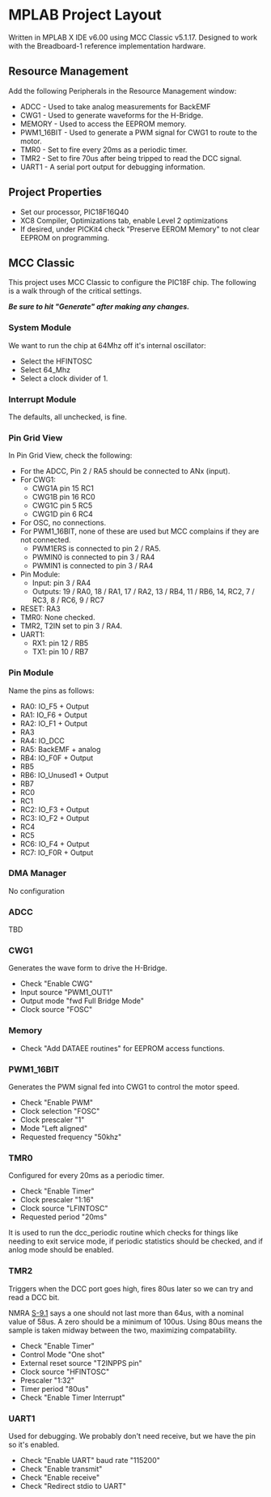 # MPLAB Project Layout

Written in MPLAB X IDE v6.00 using MCC Classic v5.1.17.  Designed to work
with the Breadboard-1 reference implementation hardware.

## Resource Management

Add the following Peripherals in the Resource Management window:

- ADCC - Used to take analog measurements for BackEMF
- CWG1 - Used to generate waveforms for the H-Bridge.
- MEMORY - Used to access the EEPROM memory.
- PWM1_16BIT - Used to generate a PWM signal for CWG1 to route to the motor.
- TMR0 - Set to fire every 20ms as a periodic timer.
- TMR2 - Set to fire 70us after being tripped to read the DCC signal.
- UART1 - A serial port output for debugging information.

## Project Properties

- Set our processor, PIC18F16Q40
- XC8 Compiler, Optimizations tab, enable Level 2 optimizations
- If desired, under PICKit4 check "Preserve EEROM Memory" to not clear 
  EEPROM on programming.

## MCC Classic

This project uses MCC Classic to configure the PIC18F chip.  The following is
a walk through of the critical settings.  

***Be sure to hit "Generate" after making any changes.***

### System Module

We want to run the chip at 64Mhz off it's internal oscillator:

- Select the HFINTOSC
- Select 64_Mhz
- Select a clock divider of 1.

### Interrupt Module

The defaults, all unchecked, is fine.

### Pin Grid View

In Pin Grid View, check the following:

- For the ADCC, Pin 2 / RA5 should be connected to ANx (input).
- For CWG1:
  - CWG1A pin 15 RC1
  - CWG1B pin 16 RC0
  - CWG1C pin 5  RC5
  - CWG1D pin 6  RC4
- For OSC, no connections.
- For PWM1_16BIT, none of these are used but MCC complains if they are not connected.
  - PWM1ERS is connected to pin 2 / RA5.
  - PWMIN0 is connected to pin 3 / RA4
  - PWMIN1 is connected to pin 3 / RA4
- Pin Module:
  - Input: pin 3 / RA4
  - Outputs: 19 / RA0, 18 / RA1, 17 / RA2, 13 / RB4, 11 / RB6, 14, RC2, 7 / RC3, 8 / RC6, 9 / RC7
- RESET: RA3
- TMR0: None checked.
- TMR2, T2IN set to pin 3 / RA4.
- UART1:
  - RX1: pin 12 / RB5
  - TX1: pin 10 / RB7

### Pin Module

Name the pins as follows:

- RA0: IO_F5 + Output
- RA1: IO_F6 + Output
- RA2: IO_F1 + Output
- RA3
- RA4: IO_DCC
- RA5: BackEMF + analog
- RB4: IO_F0F + Output
- RB5
- RB6: IO_Unused1 + Output
- RB7
- RC0
- RC1
- RC2: IO_F3 + Output
- RC3: IO_F2 + Output
- RC4
- RC5
- RC6: IO_F4 + Output
- RC7: IO_F0R + Output

### DMA Manager

No configuration

### ADCC 

TBD

### CWG1

Generates the wave form to drive the H-Bridge.

- Check "Enable CWG"
- Input source "PWM1_OUT1"
- Output mode "fwd Full Bridge Mode"
- Clock source "FOSC"

### Memory

- Check "Add DATAEE routines" for EEPROM access functions.

### PWM1_16BIT

Generates the PWM signal fed into CWG1 to control the motor speed.

- Check "Enable PWM"
- Clock selection "FOSC"
- Clock prescaler "1"
- Mode "Left aligned"
- Requested frequency "50khz"

### TMR0

Configured for every 20ms as a periodic timer.

- Check "Enable Timer"
- Clock prescaler "1:16"
- Clock source "LFINTOSC"
- Requested period "20ms"

It is used to run the dcc_periodic routine which checks for things like
needing to exit service mode, if periodic statistics should be checked,
and if anlog mode should be enabled.

### TMR2

Triggers when the DCC port goes high, fires 80us later so we can try and read
a DCC bit.

NMRA [S-9.1](https://www.nmra.org/sites/default/files/standards/sandrp/pdf/s-9.1_electrical_standards_for_digital_command_control_2021.pdf)
says a one should not last more than 64us, with a nominal value of 58us.
A zero should be a minimum of 100us.  Using 80us means the sample is taken
midway between the two, maximizing compatability.

- Check "Enable Timer"
- Control Mode "One shot"
- External reset source "T2INPPS pin"
- Clock source "HFINTOSC"
- Prescaler "1:32"
- Timer period "80us"
- Check "Enable Timer Interrupt"

### UART1 

Used for debugging.  We probably don't need receive, but we have the pin
so it's enabled.

- Check "Enable UART" baud rate "115200"
- Check "Enable transmit"
- Check "Enable receive"
- Check "Redirect stdio to UART"




